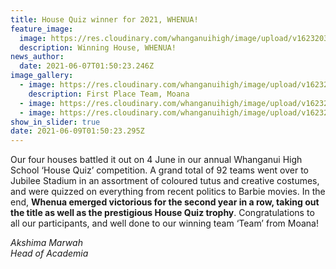 ```yaml
---
title: House Quiz winner for 2021, WHENUA!
feature_image:
  image: https://res.cloudinary.com/whanganuihigh/image/upload/v1623203701/News/5._WINNING_HOUSE_-_Whenua.jpg
  description: Winning House, WHENUA!
news_author:
  date: 2021-06-07T01:50:23.246Z
image_gallery:
  - image: https://res.cloudinary.com/whanganuihigh/image/upload/v1623203725/News/1._First_Place_-_Team.jpg
    description: First Place Team, Moana
  - image: https://res.cloudinary.com/whanganuihigh/image/upload/v1623203631/News/IMG_1321.jpg
  - image: https://res.cloudinary.com/whanganuihigh/image/upload/v1623203677/News/Team_Photo.jpg
show_in_slider: true
date: 2021-06-09T01:50:23.295Z
---
```

Our four houses battled it out on 4 June in our annual Whanganui High School ‘House Quiz’ competition. A grand total of 92 teams went over to Jubilee Stadium in an assortment of coloured tutus and creative costumes, and were quizzed on everything from recent politics to Barbie movies.  In the end, **Whenua emerged victorious for the second year in a row, taking out the title as well as the prestigious House Quiz trophy**. 
Congratulations to all our participants, and well done to our winning team ‘Team’ from Moana!

*Akshima Marwah  
Head of Academia*